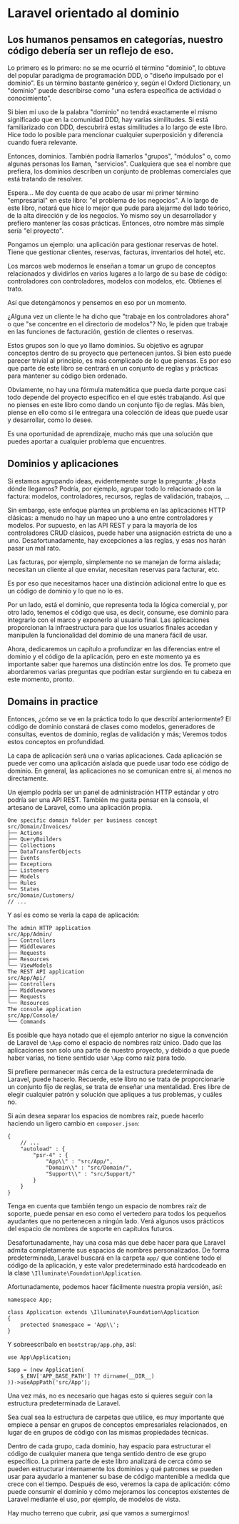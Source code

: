 # Laravel orientado al dominio

## Los humanos pensamos en categorías, nuestro código debería ser un reflejo de eso.

Lo primero es lo primero: no se me ocurrió el término "dominio", lo obtuve del popular paradigma de programación DDD, o "diseño impulsado por el dominio". Es un término bastante genérico y, según el Oxford Dictionary, un "dominio" puede describirse como "una esfera específica de actividad o conocimiento".

Si bien mi uso de la palabra "dominio" no tendrá exactamente el mismo significado que en la comunidad DDD, hay varias similitudes. Si está familiarizado con DDD, descubrirá estas similitudes a lo largo de este libro. Hice todo lo posible para mencionar cualquier superposición y diferencia cuando fuera relevante.

Entonces, dominios. También podría llamarlos "grupos", "módulos" o, como algunas personas los llaman, "servicios". Cualquiera que sea el nombre que prefiera, los dominios describen un conjunto de problemas comerciales que está tratando de resolver.

Espera... Me doy cuenta de que acabo de usar mi primer término "empresarial" en este libro: "el problema de los negocios". A lo largo de este libro, notará que hice lo mejor que pude para alejarme del lado teórico, de la alta dirección y de los negocios. Yo mismo soy un desarrollador y prefiero mantener las cosas prácticas. Entonces, otro nombre más simple sería "el proyecto".

Pongamos un ejemplo: una aplicación para gestionar reservas de hotel. Tiene que gestionar clientes, reservas, facturas, inventarios del hotel, etc.

Los marcos web modernos le enseñan a tomar un grupo de conceptos relacionados y dividirlos en varios lugares a lo largo de su base de código: controladores con controladores, modelos con modelos, etc. Obtienes el trato.

Así que detengámonos y pensemos en eso por un momento.

¿Alguna vez un cliente le ha dicho que "trabaje en los controladores ahora" o que "se concentre en el directorio de modelos"? No, le piden que trabaje en las funciones de facturación, gestión de clientes o reservas.

Estos grupos son lo que yo llamo dominios. Su objetivo es agrupar conceptos dentro de su proyecto que pertenecen juntos. Si bien esto puede parecer trivial al principio, es más complicado de lo que piensas. Es por eso que parte de este libro se centrará en un conjunto de reglas y prácticas para mantener su código bien ordenado.

Obviamente, no hay una fórmula matemática que pueda darte porque casi todo depende del proyecto específico en el que estés trabajando. Así que no pienses en este libro como dando un conjunto fijo de reglas. Más bien, piense en ello como si le entregara una colección de ideas que puede usar y desarrollar, como lo desee.

Es una oportunidad de aprendizaje, mucho más que una solución que puedes aportar a cualquier problema que encuentres.

## Dominios y aplicaciones
Si estamos agrupando ideas, evidentemente surge la pregunta: ¿Hasta dónde llegamos? Podría, por ejemplo, agrupar todo lo relacionado con la factura: modelos, controladores, recursos, reglas de validación, trabajos, ...

Sin embargo, este enfoque plantea un problema en las aplicaciones HTTP clásicas: a menudo no hay un mapeo uno a uno entre controladores y modelos. Por supuesto, en las API REST y para la mayoría de los controladores CRUD clásicos, puede haber una asignación estricta de uno a uno. Desafortunadamente, hay excepciones a las reglas, y esas nos harán pasar un mal rato.

Las facturas, por ejemplo, simplemente no se manejan de forma aislada; necesitan un cliente al que enviar, necesitan reservas para facturar, etc.

Es por eso que necesitamos hacer una distinción adicional entre lo que es un código de dominio y lo que no lo es.

Por un lado, está el dominio, que representa toda la lógica comercial y, por otro lado, tenemos el código que usa, es decir, consume, ese dominio para integrarlo con el marco y exponerlo al usuario final. Las aplicaciones proporcionan la infraestructura para que los usuarios finales accedan y manipulen la funcionalidad del dominio de una manera fácil de usar.

Ahora, dedicaremos un capítulo a profundizar en las diferencias entre el dominio y el código de la aplicación, pero en este momento ya es importante saber que haremos una distinción entre los dos. Te prometo que abordaremos varias preguntas que podrían estar surgiendo en tu cabeza en este momento, pronto.

## Domains in practice

Entonces, ¿cómo se ve en la práctica todo lo que describí anteriormente? El código de dominio constará de clases como modelos, generadores de consultas, eventos de dominio, reglas de validación y más; Veremos todos estos conceptos en profundidad.

La capa de aplicación será una o varias aplicaciones. Cada aplicación se puede ver como una aplicación aislada que puede usar todo ese código de dominio. En general, las aplicaciones no se comunican entre sí, al menos no directamente.

Un ejemplo podría ser un panel de administración HTTP estándar y otro podría ser una API REST. También me gusta pensar en la consola, el artesano de Laravel, como una aplicación propia.

```
One specific domain folder per business concept
src/Domain/Invoices/
├── Actions
├── QueryBuilders
├── Collections
├── DataTransferObjects
├── Events
├── Exceptions
├── Listeners
├── Models
├── Rules
└── States
src/Domain/Customers/
// ...
```
Y así es como se vería la capa de aplicación:

```
The admin HTTP application
src/App/Admin/
├── Controllers
├── Middlewares
├── Requests
├── Resources
└── ViewModels
The REST API application
src/App/Api/
├── Controllers
├── Middlewares
├── Requests
└── Resources
The console application
src/App/Console/
└── Commands
```
Es posible que haya notado que el ejemplo anterior no sigue la convención de Laravel de `\App` como el espacio de nombres raíz único. Dado que las aplicaciones son solo una parte de nuestro proyecto, y debido a que puede haber varias, no tiene sentido usar `\App` como raíz para todo.

Si prefiere permanecer más cerca de la estructura predeterminada de Laravel, puede hacerlo. Recuerde, este libro no se trata de proporcionarle un conjunto fijo de reglas, se trata de enseñar una mentalidad. Eres libre de elegir cualquier patrón y solución que apliques a tus problemas, y cuáles no.

Si aún desea separar los espacios de nombres raíz, puede hacerlo haciendo un ligero cambio en `composer.json`:

```
{
    // ...
    "autoload" : {
        "psr-4" : {
            "App\\" : "src/App/",
            "Domain\\" : "src/Domain/",
            "Support\\" : "src/Support/"
        }
    }
}
```
Tenga en cuenta que también tengo un espacio de nombres raíz de soporte, puede pensar en eso como el vertedero para todos los pequeños ayudantes que no pertenecen a ningún lado. Verá algunos usos prácticos del espacio de nombres de soporte en capítulos futuros.

Desafortunadamente, hay una cosa más que debe hacer para que Laravel admita completamente sus espacios de nombres personalizados. De forma predeterminada, Laravel buscará en la carpeta `app/` que contiene todo el código de la aplicación, y este valor predeterminado está hardcodeado en la clase `\Illuminate\Foundation\Application`.

Afortunadamente, podemos hacer fácilmente nuestra propia versión, así:

```
namespace App;

class Application extends \Illuminate\Foundation\Application
{
    protected $namespace = 'App\\';
}
```
Y sobreescríbalo en `bootstrap/app.php`, así:

```
use App\Application;

$app = (new Application(
    $_ENV['APP_BASE_PATH'] ?? dirname(__DIR__)
))->useAppPath('src/App');
```
Una vez más, no es necesario que hagas esto si quieres seguir con la estructura predeterminada de Laravel.

Sea cual sea la estructura de carpetas que utilice, es muy importante que empiece a pensar en grupos de conceptos empresariales relacionados, en lugar de en grupos de código con las mismas propiedades técnicas.

Dentro de cada grupo, cada dominio, hay espacio para estructurar el código de cualquier manera que tenga sentido dentro de ese grupo específico. La primera parte de este libro analizará de cerca cómo se pueden estructurar internamente los dominios y qué patrones se pueden usar para ayudarlo a mantener su base de código mantenible a medida que crece con el tiempo. Después de eso, veremos la capa de aplicación: cómo puede consumir el dominio y cómo mejoramos los conceptos existentes de Laravel mediante el uso, por ejemplo, de modelos de vista.

Hay mucho terreno que cubrir, ¡así que vamos a sumergirnos!
